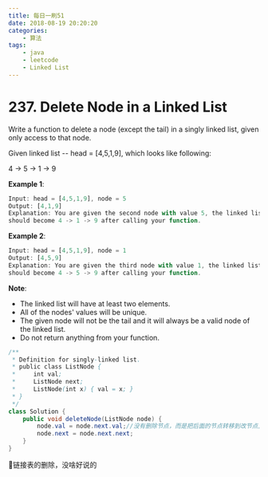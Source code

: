 ```yaml
---
title: 每日一刷51
date: 2018-08-19 20:20:20
categories: 
    - 算法
tags:
    - java
    - leetcode
    - Linked List
---
```

# 237. Delete Node in a Linked List

Write a function to delete a node (except the tail) in a singly linked list, given only access to that node.

Given linked list -- head = [4,5,1,9], which looks like following:

4 -> 5 -> 1 -> 9

**Example 1**:
```js
Input: head = [4,5,1,9], node = 5
Output: [4,1,9]
Explanation: You are given the second node with value 5, the linked list
should become 4 -> 1 -> 9 after calling your function.

```
**Example 2**:
```js
Input: head = [4,5,1,9], node = 1
Output: [4,5,9]
Explanation: You are given the third node with value 1, the linked list
should become 4 -> 5 -> 9 after calling your function.

```
**Note**:

* The linked list will have at least two elements.
* All of the nodes' values will be unique.
* The given node will not be the tail and it will always be a valid node of the linked list.
* Do not return anything from your function.

```java
/**
 * Definition for singly-linked list.
 * public class ListNode {
 *     int val;
 *     ListNode next;
 *     ListNode(int x) { val = x; }
 * }
 */
class Solution {
    public void deleteNode(ListNode node) {
        node.val = node.next.val;//没有删除节点，而是把后面的节点转移到改节点上
        node.next = node.next.next;
    }
}
```
链接表的删除，没啥好说的
